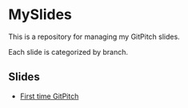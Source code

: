 # MySlides

This is a repository for managing my GitPitch slides.

Each slide is categorized by branch.

## Slides

- [First time GitPitch](https://gitpitch.com/k-motoyan/MySlides/?p=glpgs--FirstTimeGitPitch)